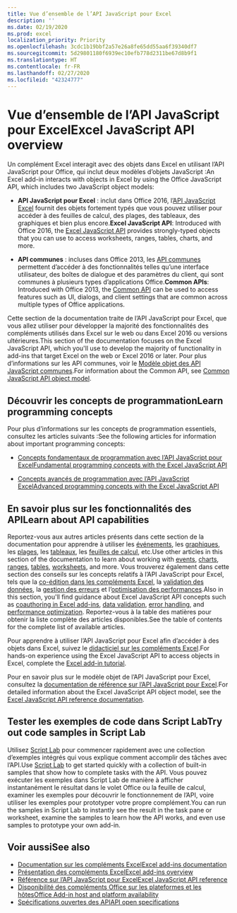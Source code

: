 ```yaml
---
title: Vue d’ensemble de l’API JavaScript pour Excel
description: ''
ms.date: 02/19/2020
ms.prod: excel
localization_priority: Priority
ms.openlocfilehash: 3cdc1b19bbf2a57e26a8fe65dd55aa6f39340df7
ms.sourcegitcommit: 5d29801180f6939ec10efb778d2311be67d8b9f1
ms.translationtype: HT
ms.contentlocale: fr-FR
ms.lasthandoff: 02/27/2020
ms.locfileid: "42324777"
---
```

# <a name="excel-javascript-api-overview"></a><span data-ttu-id="0ecc7-102">Vue d’ensemble de l’API JavaScript pour Excel</span><span class="sxs-lookup"><span data-stu-id="0ecc7-102">Excel JavaScript API overview</span></span>

<span data-ttu-id="0ecc7-103">Un complément Excel interagit avec des objets dans Excel en utilisant l’API JavaScript pour Office, qui inclut deux modèles d’objets JavaScript :</span><span class="sxs-lookup"><span data-stu-id="0ecc7-103">An Excel add-in interacts with objects in Excel by using the Office JavaScript API, which includes two JavaScript object models:</span></span>

* <span data-ttu-id="0ecc7-104">**API JavaScript pour Excel** : inclut dans Office 2016, l’[API JavaScript Excel](/javascript/api/excel) fournit des objets fortement typés que vous pouvez utiliser pour accéder à des feuilles de calcul, des plages, des tableaux, des graphiques et bien plus encore.</span><span class="sxs-lookup"><span data-stu-id="0ecc7-104">**Excel JavaScript API**: Introduced with Office 2016, the [Excel JavaScript API](/javascript/api/excel) provides strongly-typed objects that you can use to access worksheets, ranges, tables, charts, and more.</span></span> 

* <span data-ttu-id="0ecc7-105">**API communes** : incluses dans Office 2013, les [API communes](/javascript/api/office) permettent d’accéder à des fonctionnalités telles qu’une interface utilisateur, des boîtes de dialogue et des paramètres du client, qui sont communes à plusieurs types d’applications Office.</span><span class="sxs-lookup"><span data-stu-id="0ecc7-105">**Common APIs**: Introduced with Office 2013, the [Common API](/javascript/api/office) can be used to access features such as UI, dialogs, and client settings that are common across multiple types of Office applications.</span></span>

<span data-ttu-id="0ecc7-106">Cette section de la documentation traite de l’API JavaScript pour Excel, que vous allez utiliser pour développer la majorité des fonctionnalités des compléments utilisés dans Excel sur le web ou dans Excel 2016 ou versions ultérieures.</span><span class="sxs-lookup"><span data-stu-id="0ecc7-106">This section of the documentation focuses on the Excel JavaScript API, which you'll use to develop the majority of functionality in add-ins that target Excel on the web or Excel 2016 or later.</span></span> <span data-ttu-id="0ecc7-107">Pour plus d’informations sur les API communes, voir le [Modèle objet des API JavaScript communes](../../develop/office-javascript-api-object-model.md).</span><span class="sxs-lookup"><span data-stu-id="0ecc7-107">For information about the Common API, see [Common JavaScript API object model](../../develop/office-javascript-api-object-model.md).</span></span> 

## <a name="learn-programming-concepts"></a><span data-ttu-id="0ecc7-108">Découvrir les concepts de programmation</span><span class="sxs-lookup"><span data-stu-id="0ecc7-108">Learn programming concepts</span></span>

<span data-ttu-id="0ecc7-109">Pour plus d’informations sur les concepts de programmation essentiels, consultez les articles suivants :</span><span class="sxs-lookup"><span data-stu-id="0ecc7-109">See the following articles for information about important programming concepts:</span></span>
 
- [<span data-ttu-id="0ecc7-110">Concepts fondamentaux de programmation avec l’API JavaScript pour Excel</span><span class="sxs-lookup"><span data-stu-id="0ecc7-110">Fundamental programming concepts with the Excel JavaScript API</span></span>](../../excel/excel-add-ins-core-concepts.md)

- [<span data-ttu-id="0ecc7-111">Concepts avancés de programmation avec l’API JavaScript Excel</span><span class="sxs-lookup"><span data-stu-id="0ecc7-111">Advanced programming concepts with the Excel JavaScript API</span></span>](../../excel/excel-add-ins-advanced-concepts.md)

## <a name="learn-about-api-capabilities"></a><span data-ttu-id="0ecc7-112">En savoir plus sur les fonctionnalités des API</span><span class="sxs-lookup"><span data-stu-id="0ecc7-112">Learn about API capabilities</span></span>

<span data-ttu-id="0ecc7-113">Reportez-vous aux autres articles présents dans cette section de la documentation pour apprendre à utiliser les [événements](../../excel/excel-add-ins-events.md), les [graphiques](../../excel/excel-add-ins-charts.md), les [plages](../../excel/excel-add-ins-ranges.md), les [tableaux](../../excel/excel-add-ins-tables.md), les [feuilles de calcul](../../excel/excel-add-ins-worksheets.md), etc.</span><span class="sxs-lookup"><span data-stu-id="0ecc7-113">Use other articles in this section of the documentation to learn about working with [events](../../excel/excel-add-ins-events.md), [charts](../../excel/excel-add-ins-charts.md), [ranges](../../excel/excel-add-ins-ranges.md), [tables](../../excel/excel-add-ins-tables.md), [worksheets](../../excel/excel-add-ins-worksheets.md), and more.</span></span> <span data-ttu-id="0ecc7-114">Vous trouverez également dans cette section des conseils sur les concepts relatifs à l’API JavaScript pour Excel, tels que la [co-édition dans les compléments Excel](../../excel/co-authoring-in-excel-add-ins.md), la [validation des données](../../excel/excel-add-ins-data-validation.md), la [gestion des erreurs](../../excel/excel-add-ins-error-handling.md) et l’[optimisation des performances](../../excel/performance.md).</span><span class="sxs-lookup"><span data-stu-id="0ecc7-114">Also in this section, you'll find guidance about Excel JavaScript API concepts such as [coauthoring in Excel add-ins](../../excel/co-authoring-in-excel-add-ins.md), [data validation](../../excel/excel-add-ins-data-validation.md), [error handling](../../excel/excel-add-ins-error-handling.md), and [performance optimization](../../excel/performance.md).</span></span> <span data-ttu-id="0ecc7-115">Reportez-vous à la table des matières pour obtenir la liste complète des articles disponibles.</span><span class="sxs-lookup"><span data-stu-id="0ecc7-115">See the table of contents for the complete list of available articles.</span></span>

<span data-ttu-id="0ecc7-116">Pour apprendre à utiliser l’API JavaScript pour Excel afin d’accéder à des objets dans Excel, suivez le [didacticiel sur les compléments Excel](../../tutorials/excel-tutorial.md).</span><span class="sxs-lookup"><span data-stu-id="0ecc7-116">For hands-on experience using the Excel JavaScript API to access objects in Excel, complete the [Excel add-in tutorial](../../tutorials/excel-tutorial.md).</span></span> 

<span data-ttu-id="0ecc7-117">Pour en savoir plus sur le modèle objet de l’API JavaScript pour Excel, consultez la [documentation de référence sur l’API JavaScript pour Excel](/javascript/api/excel).</span><span class="sxs-lookup"><span data-stu-id="0ecc7-117">For detailed information about the Excel JavaScript API object model, see the [Excel JavaScript API reference documentation](/javascript/api/excel).</span></span>

## <a name="try-out-code-samples-in-script-lab"></a><span data-ttu-id="0ecc7-118">Tester les exemples de code dans Script Lab</span><span class="sxs-lookup"><span data-stu-id="0ecc7-118">Try out code samples in Script Lab</span></span>

<span data-ttu-id="0ecc7-119">Utilisez [Script Lab](../../overview/explore-with-script-lab.md) pour commencer rapidement avec une collection d’exemples intégrés qui vous explique comment accomplir des tâches avec l’API.</span><span class="sxs-lookup"><span data-stu-id="0ecc7-119">Use [Script Lab](../../overview/explore-with-script-lab.md) to get started quickly with a collection of built-in samples that show how to complete tasks with the API.</span></span> <span data-ttu-id="0ecc7-120">Vous pouvez exécuter les exemples dans Script Lab de manière à afficher instantanément le résultat dans le volet Office ou la feuille de calcul, examiner les exemples pour découvrir le fonctionnement de l’API, voire utiliser les exemples pour prototyper votre propre complément.</span><span class="sxs-lookup"><span data-stu-id="0ecc7-120">You can run the samples in Script Lab to instantly see the result in the task pane or worksheet, examine the samples to learn how the API works, and even use samples to prototype your own add-in.</span></span>

## <a name="see-also"></a><span data-ttu-id="0ecc7-121">Voir aussi</span><span class="sxs-lookup"><span data-stu-id="0ecc7-121">See also</span></span>

- [<span data-ttu-id="0ecc7-122">Documentation sur les compléments Excel</span><span class="sxs-lookup"><span data-stu-id="0ecc7-122">Excel add-ins documentation</span></span>](../../excel/index.md)
- [<span data-ttu-id="0ecc7-123">Présentation des compléments Excel</span><span class="sxs-lookup"><span data-stu-id="0ecc7-123">Excel add-ins overview</span></span>](../../excel/excel-add-ins-overview.md)
- [<span data-ttu-id="0ecc7-124">Référence sur l’API JavaScript pour Excel</span><span class="sxs-lookup"><span data-stu-id="0ecc7-124">Excel JavaScript API reference</span></span>](/javascript/api/excel)
- [<span data-ttu-id="0ecc7-125">Disponibilité des compléments Office sur les plateformes et les hôtes</span><span class="sxs-lookup"><span data-stu-id="0ecc7-125">Office Add-in host and platform availability</span></span>](../../overview/office-add-in-availability.md)
- [<span data-ttu-id="0ecc7-126">Spécifications ouvertes des API</span><span class="sxs-lookup"><span data-stu-id="0ecc7-126">API open specifications</span></span>](../openspec/openspec.md)
